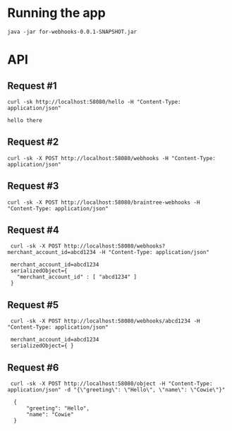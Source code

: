 #  Running the app
    java -jar for-webhooks-0.0.1-SNAPSHOT.jar

# API
## Request #1  
    curl -sk http://localhost:58080/hello -H "Content-Type: application/json"
     
    hello there
    
## Request #2
    curl -sk -X POST http://localhost:58080/webhooks -H "Content-Type: application/json"

## Request #3
    curl -sk -X POST http://localhost:58080/braintree-webhooks -H "Content-Type: application/json"
     
 ## Request #4
     curl -sk -X POST http://localhost:58080/webhooks?merchant_account_id=abcd1234 -H "Content-Type: application/json"
     
     merchant_account_id=abcd1234
     serializedObject={
       "merchant_account_id" : [ "abcd1234" ]
     }
     
 ## Request #5
     curl -sk -X POST http://localhost:58080/webhooks/abcd1234 -H "Content-Type: application/json"
     
     merchant_account_id=abcd1234
     serializedObject={ }

## Request #6
     curl -sk -X POST http://localhost:58080/object -H "Content-Type: application/json" -d "{\"greeting\": \"Hello\", \"name\": \"Cowie\"}"
      
      {
          "greeting": "Hello",
          "name": "Cowie"
      }
     
     
